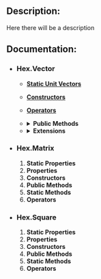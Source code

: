 ## Description:
Here there will be a description

## Documentation:
- ### Hex.Vector
   - **[Static Unit Vectors](https://duckduckgo.com)**
   - **[Constructors](https://duckduckgo.com)**
   - **[Operators](https://duckduckgo.com)**
   - <details><summary><b>Public Methods</b></summary>
    
     - public _Vector3_ **[Position](https://duckduckgo.com)**
     - public _int_ **[Distance](https://duckduckgo.com)**
     - public static _Vector_ **[Round](https://duckduckgo.com)**
     </details>
   - <details><summary><b>Extensions</b></summary>
      
      - public static _Vector_ **[PointToHexVector](https://duckduckgo.com)**
     </details>
- ### Hex.Matrix
    1. **Static Properties**
    2. **Properties**
    3. **Constructors**
    4. **Public Methods**
    5. **Static Methods**
    6. **Operators**
- ### Hex.Square
    1. **Static Properties**
    2. **Properties**
    3. **Constructors**
    4. **Public Methods**
    5. **Static Methods**
    6. **Operators**